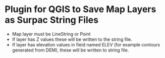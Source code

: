 # Plugin for QGIS to Save Map Layers as Surpac String Files

- Map layer must be LineString or Point
- If layer has Z values these will be written to the string file.
- If layer has elevation values in field named ELEV (for example contours generated from DEM), these will be written to string file.
